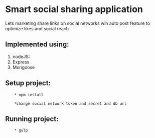 # Smart social sharing application

Lets marketing share links on social networks wih auto post feature to optimize likes and social reach


## Implemented using:

1. nodeJS:
2. Express
3. Mongoose

## Setup project:



        * npm install

        *change social network token and secret and db url

## Running project:      

        * gulp

